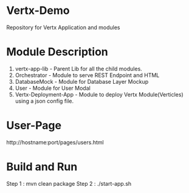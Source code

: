 # Vertx-Demo
Repository for Vertx Application and modules

# Module Description
1. vertx-app-lib - Parent Lib for all the child modules.
2. Orchestrator - Module to serve REST Endpoint and HTML
3. DatabaseMock - Module for Database Layer Mockup
4. User - Module for User Modal
5. Vertx-Deployment-App - Module to deploy Vertx Module(Verticles) using a json config file.

# User-Page
http://hostname:port/pages/users.html

# Build and Run
Step 1 : mvn clean package
Step 2 : ./start-app.sh
